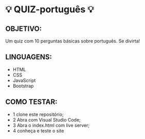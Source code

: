 # 💡 QUIZ-português 💡

## OBJETIVO:
Um quiz com 10 perguntas básicas sobre português. Se divirta!

## LINGUAGENS:
- HTML
- CSS
- JavaScript
- Bootstrap

## COMO TESTAR:
- 1 clone este repositório;
- 2 Abra com Visual Studio Code;
- 3 Abra o index.html com live server;
- 4 conheça e teste o site

